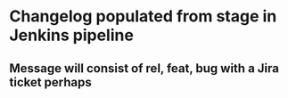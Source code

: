 # Changelog populated from stage in Jenkins pipeline
## Message will consist of rel, feat, bug with a Jira ticket perhaps
